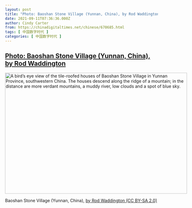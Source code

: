 ```yaml
---
layout: post
title: "Photo: Baoshan Stone Village (Yunnan, China), by Rod Waddington"
date: 2021-09-11T07:36:36.000Z
author: Cindy Carter
from: https://chinadigitaltimes.net/chinese/670685.html
tags: [ 中国数字时代 ]
categories: [ 中国数字时代 ]
---
```

<!--1631345796000-->
[Photo: Baoshan Stone Village (Yunnan, China), by Rod Waddington](https://chinadigitaltimes.net/chinese/670685.html)
------

<div>
<div id="attachment_670686" style="width: 610px" class="wp-caption alignnone"><img aria-describedby="caption-attachment-670686" class="size-full wp-image-670686" src="http://chinadigitaltimes.net/wp-content/uploads/2021/09/Rod-Waddington-Baoshan-Stone-Village-e1631345544878.jpg" alt="A bird’s eye view of the tile-roofed houses of Baoshan Stone Village in Yunnan Province, southwestern China. The houses descend along the ridge of a mountain; in the distance are more verdant mountains, a muddy river, low clouds and a spot of blue sky." width="600" height="400" srcset="https://chinadigitaltimes.net/chinese/files/2021/09/Rod-Waddington-Baoshan-Stone-Village-e1631345544878.jpg 600w, https://chinadigitaltimes.net/chinese/files/2021/09/Rod-Waddington-Baoshan-Stone-Village-e1631345544878-300x200.jpg 300w" sizes="(max-width: 600px) 100vw, 600px" /><p id="caption-attachment-670686" class="wp-caption-text">Baoshan Stone Village (Yunnan, China), <a href="https://www.flickr.com/photos/rod_waddington/50798421157/">by Rod Waddington (CC BY-SA 2.0)</a></p></div>
</div>
